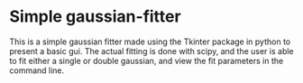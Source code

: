 # Simple gaussian-fitter

This is a simple gaussian fitter made using the Tkinter package in python to present a basic gui. The actual fitting is done with scipy, and the user is able to fit either a single or double gaussian, and view the fit parameters in the command line.

